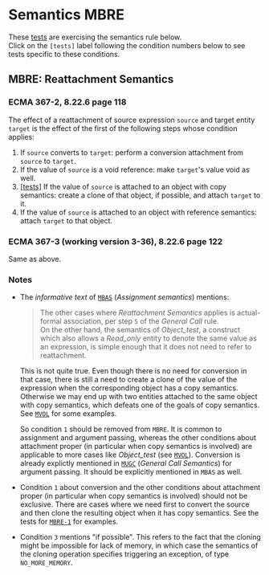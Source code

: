 # Semantics MBRE

These [tests](.) are exercising the semantics rule below.  
Click on the `[tests]` label following the condition numbers below to see tests specific to these conditions.

## MBRE: Reattachment Semantics

### ECMA 367-2, 8.22.6 page 118

The effect of a reattachment of source expression `source` and target entity `target` is the effect of the first of the following steps whose condition applies:

1. If `source` converts to `target`: perform a conversion attachment from `source` to `target`.
2. If the value of `source` is a void reference: make `target`'s value void as well.
3. [\[tests\]](../mbre3) If the value of `source` is attached to an object with copy semantics: create a clone of that object, if possible, and attach `target` to it.
4. If the value of `source` is attached to an object with reference semantics: attach `target` to that object.

### ECMA 367-3 (working version 3-36), 8.22.6 page 122

Same as above.

### Notes

* The *informative text* of [`MBAS`](../mbas/Readme.md) (*Assignment semantics*) mentions:

  > The other cases where *Reattachment Semantics* applies is actual-formal association, per step `5` of the *General Call* rule.  
  On the other hand, the semantics of *Object_test*, a construct which also allows a *Read_only* entity to denote the same value as an expression, is simple enough that it does not need to refer to reattachment.

  This is not quite true. Even though there is no need for conversion in that case, there is still a need to create a clone of the value of the expression when the corresponding object has a copy semantics. Otherwise we may end up with two entities attached to the same object with copy semantics, which defeats one of the goals of copy semantics. See [`MVOL`](../mvol) for some examples.

  So condition `1` should be removed from `MBRE`. It is common to assignment and argument passing, whereas the other conditions about attachment proper (in particular when copy semantics is involved) are applicable to more cases like *Object_test* (see [`MVOL`](../mvol/Readme.md)). Conversion is already explictly mentioned in [`MUGC`](../mugc/Readme.md) (*General Call Semantics*) for argument passing. It should be explicitly mentioned in `MBAS` as well.

* Condition `1` about conversion and the other conditions about attachment proper (in particular when copy semantics is involved) should not be exclusive. There are cases where we need first to convert the source and then clone the resulting object when it has copy semantics. See the tests for [`MBRE-1`](../mbre1) for examples.

* Condition `3` mentions "if possible". This refers to the fact that the cloning might be impossible for lack of memory, in which case the semantics of the cloning operation specifies triggering an exception, of type `NO_MORE_MEMORY`.

